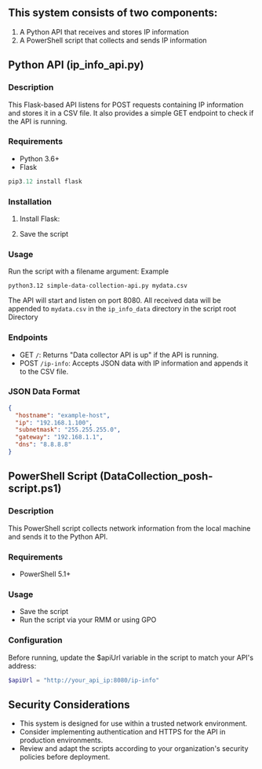

## This system consists of two components:
1. A Python API that receives and stores IP information
2. A PowerShell script that collects and sends IP information
   
## Python API (ip_info_api.py)

### Description
This Flask-based API listens for POST requests containing IP information and stores it in a CSV file. It also provides a simple GET endpoint to check if the API is running.

### Requirements
- Python 3.6+
- Flask
```python
pip3.12 install flask
```

### Installation
1. Install Flask:

2. Save the script

### Usage
Run the script with a filename argument: Example 

```python3.12 simple-data-collection-api.py mydata.csv```

The API will start and listen on port 8080. All received data will be appended to `mydata.csv` in the `ip_info_data` directory in the script root Directory

### Endpoints
- GET `/`: Returns "Data collector API is up" if the API is running.
- POST `/ip-info`: Accepts JSON data with IP information and appends it to the CSV file.

### JSON Data Format
```json
{
  "hostname": "example-host",
  "ip": "192.168.1.100",
  "subnetmask": "255.255.255.0",
  "gateway": "192.168.1.1",
  "dns": "8.8.8.8"
}
```

## PowerShell Script (DataCollection_posh-script.ps1)

### Description
This PowerShell script collects network information from the local machine and sends it to the Python API.

### Requirements

- PowerShell 5.1+

### Usage

- Save the script
- Run the script via your RMM or using GPO

### Configuration
Before running, update the $apiUrl variable in the script to match your API's address:

```powershell
$apiUrl = "http://your_api_ip:8080/ip-info"
```

## Security Considerations

- This system is designed for use within a trusted network environment.
- Consider implementing authentication and HTTPS for the API in production environments.
- Review and adapt the scripts according to your organization's security policies before deployment.
